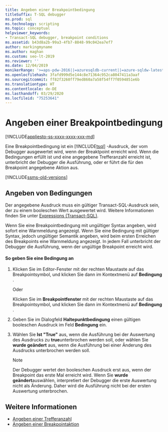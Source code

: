 ```yaml
---
title: Angeben einer Breakpointbedingung
titleSuffix: T-SQL debugger
ms.prod: sql
ms.technology: scripting
ms.topic: conceptual
helpviewer_keywords:
- Transact-SQL debugger, breakpoint conditions
ms.assetid: b43d8a2b-99a3-4fb7-8848-99c042ea7ef7
author: markingmyname
ms.author: maghan
ms.custom: seo-lt-2019
ms.reviewer: ''
ms.date: 12/04/2019
monikerRange: '>=aps-pdw-2016||=azuresqldb-current||=azure-sqldw-latest||>=sql-server-2016||=sqlallproducts-allversions||>=sql-server-linux-2017||=azuresqldb-mi-current'
ms.openlocfilehash: 3fafd999d5e144c8e71364c952ca8047411a3aaf
ms.sourcegitcommit: ff82f3260ff79ed860a7a58f54ff7f0594851e6b
ms.translationtype: HT
ms.contentlocale: de-DE
ms.lasthandoff: 03/29/2020
ms.locfileid: "75253641"
---
```

# <a name="specify-a-breakpoint-condition"></a>Angeben einer Breakpointbedingung

[!INCLUDE[appliesto-ss-xxxx-xxxx-xxx-md](../../includes/appliesto-ss-xxxx-xxxx-xxx-md.md)]

Eine Breakpointbedingung ist ein [!INCLUDE[tsql](../../includes/tsql-md.md)] -Ausdruck, der vom Debugger ausgewertet wird, wenn der Breaktpoint erreicht wird. Wenn die Bedingungen erfüllt ist und eine angegebene Trefferanzahl erreicht ist, unterbricht der Debugger die Ausführung, oder er führt die für den Breakpoint angegebene Aktion aus.  

[!INCLUDE[ssms-old-versions](../../includes/ssms-old-versions.md)]

## <a name="specifying-conditions"></a>Angeben von Bedingungen

Der angegebene Ausdruck muss ein gültiger Transact-SQL-Ausdruck sein, der zu einem booleschen Wert ausgewertet wird. Weitere Informationen finden Sie unter [Expressions &#40;Transact-SQL&#41;](../../t-sql/language-elements/expressions-transact-sql.md).  
  
 Wenn Sie eine Breakpointbedingung mit ungültiger Syntax angeben, wird sofort eine Warnmeldung angezeigt. Wenn Sie eine Bedingung mit gültiger Syntax, jedoch ungültiger Semantik angeben, wird beim ersten Erreichen des Breakpoints eine Warnmeldung angezeigt. In jedem Fall unterbricht der Debugger die Ausführung, wenn der ungültige Breakpoint erreicht wird.  
  
#### <a name="to-specify-a-condition"></a>So geben Sie eine Bedingung an
  
1. Klicken Sie im Editor-Fenster mit der rechten Maustaste auf das Breakpointsymbol, und klicken Sie dann im Kontextmenü auf **Bedingung** .  
  
     Oder  
  
     Klicken Sie im **Breakpointfenster** mit der rechten Maustaste auf das Breakpointsymbol, und klicken Sie dann im Kontextmenü auf **Bedingung** .  
  
2. Geben Sie im Dialogfeld **Haltepunktbedingung** einen gültigen booleschen Ausdruck im Feld **Bedingung** ein.  
  
3. Wählen Sie **Ist "True"** aus, wenn die Ausführung bei der Auswertung des Ausdrucks zu **true**unterbrochen werden soll, oder wählen Sie **wurde geändert** aus, wenn die Ausführung bei einer Änderung des Ausdrucks unterbrochen werden soll.  
  
    > [!NOTE]  
    >  Der Debugger wertet den booleschen Ausdruck erst aus, wenn der Breakpoint das erste Mal erreicht wird. Wenn Sie **wurde geändert**auswählen, interpretiert der Debugger die erste Auswertung nicht als Änderung. Daher wird die Ausführung nicht bei der ersten Auswertung unterbrochen.  
  
## <a name="see-also"></a>Weitere Informationen

- [Angeben einer Trefferanzahl](../../relational-databases/scripting/specify-a-hit-count.md)
- [Angeben einer Breakpointaktion](../../relational-databases/scripting/specify-a-breakpoint-action.md)

